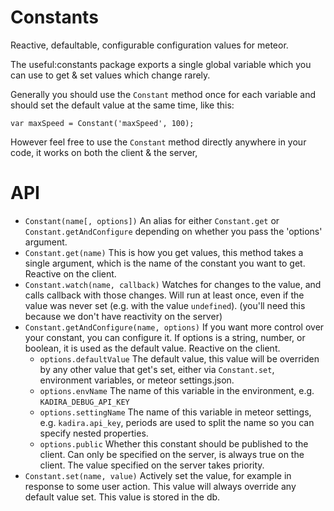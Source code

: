 # Constants

Reactive, defaultable, configurable configuration values for meteor.

The useful:constants package exports a single global variable which you can use to get & set values which change rarely.

Generally you should use the `Constant` method once for each variable and should set the default value at the same time, like this:

```
var maxSpeed = Constant('maxSpeed', 100);
```

However feel free to use the `Constant` method directly anywhere in your code, it works on both the client & the server,

# API

- `Constant(name[, options])` An alias for either `Constant.get` or `Constant.getAndConfigure` depending on whether you pass the 'options' argument.
- `Constant.get(name)` This is how you get values, this method takes a single argument, which is the name of the constant you want to get. Reactive on the client.
- `Constant.watch(name, callback)` Watches for changes to the value, and calls callback with those changes. Will run at least once, even if the value was never set (e.g. with the value `undefined`). (you'll need this because we don't have reactivity on the server)
- `Constant.getAndConfigure(name, options)` If you want more control over your constant, you can configure it. If options is a string, number, or boolean, it is used as the default value. Reactive on the client.
  - `options.defaultValue` The default value, this value will be overriden by any other value that get's set, either via `Constant.set`, environment variables, or meteor settings.json.
  - `options.envName` The name of this variable in the environment, e.g. `KADIRA_DEBUG_API_KEY`
  - `options.settingName` The name of this variable in meteor settings, e.g. `kadira.api_key`, periods are used to split the name so you can specify nested properties.
  - `options.public` Whether this constant should be published to the client. Can only be specified on the server, is always true on the client. The value specified on the server takes priority.
- `Constant.set(name, value)` Actively set the value, for example in response to some user action. This value will always override any default value set. This value is stored in the db.
